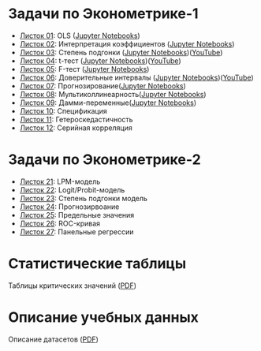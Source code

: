 # Задачи по Эконометрике-1

- [Листок 01](https://nbviewer.org/github/artamonoff/Econometrica/blob/master/Задачи/List01-OLS.html): OLS ([Jupyter Notebooks](https://github.com/artamonoff/Econometrica/tree/master/python-notebooks/List01))
- [Листок 02](https://nbviewer.org/github/artamonoff/Econometrica/blob/master/Задачи/List02-Coefs.html): Интерпретация коэффициентов ([Jupyter Notebooks](https://github.com/artamonoff/Econometrica/tree/master/python-notebooks/List02))
- [Листок 03](https://nbviewer.org/github/artamonoff/Econometrica/blob/master/Задачи/List03-Goodness-of-Fit.html): Степень подгонки ([Jupyter Notebooks](https://github.com/artamonoff/Econometrica/tree/master/python-notebooks/List03))([YouTube](https://youtu.be/GCCkKcmUPrE))
- [Листок 04](https://nbviewer.org/github/artamonoff/Econometrica/blob/master/Задачи/List04-t-test.html): t-тест ([Jupyter Notebooks](https://github.com/artamonoff/Econometrica/tree/master/python-notebooks/List04))([YouTube](https://youtu.be/7bmMAxXrOTk))
- [Листок 05](https://nbviewer.org/github/artamonoff/Econometrica/blob/master/Задачи/List05-F-test.html): F-тест ([Jupyter Notebooks](https://github.com/artamonoff/Econometrica/tree/master/python-notebooks/List05)) 
- [Листок 06](https://nbviewer.org/github/artamonoff/Econometrica/blob/master/Задачи/List06-ConfIntervals.html): Доверительные интервалы ([Jupyter Notebooks](https://github.com/artamonoff/Econometrica/tree/master/python-notebooks/List06))([YouTube](https://youtu.be/aJaY0mWsOSY))
- [Листок 07](https://nbviewer.org/github/artamonoff/Econometrica/blob/master/Задачи/List07-Prediction.html): Прогнозирование([Jupyter Notebooks](https://github.com/artamonoff/Econometrica/tree/master/python-notebooks/List07)) 
- [Листок 08](https://nbviewer.org/github/artamonoff/Econometrica/blob/master/Задачи/List08-Multicollinearity.html): Мультиколлинеарность([Jupyter Notebooks](https://github.com/artamonoff/Econometrica/tree/master/python-notebooks/List08)) 
- [Листок 09](https://nbviewer.org/github/artamonoff/Econometrica/blob/master/Задачи/List09-Dummies.html): Дамми-переменные([Jupyter Notebooks](https://github.com/artamonoff/Econometrica/tree/master/python-notebooks/List09)) 
- [Листок 10](https://nbviewer.org/github/artamonoff/Econometrica/blob/master/Задачи/List10-Specification.html): Спецификация
- [Листок 11](https://nbviewer.org/github/artamonoff/Econometrica/blob/master/Задачи/List11-Heteroskedasticity.html): Гетероскедастичность
- [Листок 12](https://nbviewer.org/github/artamonoff/Econometrica/blob/master/Задачи/List12-Autocorrelation.html): Серийная корреляция

# Задачи по Эконометрике-2

- [Листок 21](https://nbviewer.org/github/artamonoff/Econometrica/blob/master/Задачи2/List21-LPM.html): LPM-модель
- [Листок 22](https://nbviewer.org/github/artamonoff/Econometrica/blob/master/Задачи2/List22-LogitProbit.html): Logit/Probit-модель
- [Листок 23](https://nbviewer.org/github/artamonoff/Econometrica/blob/master/Задачи2/List23-Goodness-Of-Fit.html): Степень подгонки модель
- [Листок 24](https://nbviewer.org/github/artamonoff/Econometrica/blob/master/Задачи2/List24-Prediction.html): Прогнозирвоание
- [Листок 25](https://nbviewer.org/github/artamonoff/Econometrica/blob/master/Задачи2/List25-MarginalValues.html): Предельные значения
- [Листок 26](https://nbviewer.org/github/artamonoff/Econometrica/blob/master/Задачи2/List26-ROC.html): ROC-кривая
- [Листок 27](https://nbviewer.org/github/artamonoff/Econometrica/blob/master/Задачи2/List27-Panels.html): Панельные регрессии

# Статистические таблицы

Таблицы критических значений ([PDF](https://github.com/artamonoff/Econometrica/blob/master/Stat%20Tables/CriticalValues.pdf))

# Описание учебных данных

Описание датасетов ([PDF](https://github.com/artamonoff/Econometrica/blob/master/data-description/Datasets.pdf))
